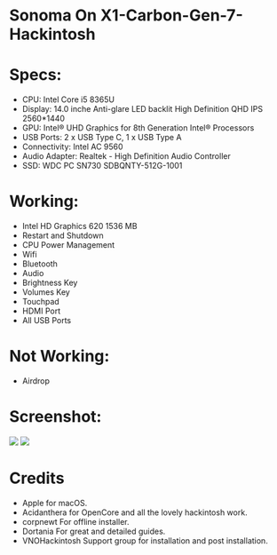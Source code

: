# Sonoma On X1-Carbon-Gen-7-Hackintosh



# Specs:
- CPU:	Intel Core i5 8365U
- Display: 14.0 inche Anti-glare LED backlit High Definition QHD IPS 2560*1440
- GPU: Intel® UHD Graphics for 8th Generation Intel® Processors
- USB Ports:	2 x USB Type C, 1 x USB Type A
- Connectivity: Intel AC 9560
- Audio Adapter: Realtek - High Definition Audio Controller
- SSD: WDC PC SN730 SDBQNTY-512G-1001 

# Working:
- Intel HD Graphics 620 1536 MB
- Restart and Shutdown
- CPU Power Management
- Wifi 
- Bluetooth 
- Audio 
- Brightness Key 
- Volumes Key 
- Touchpad
- HDMI Port
- All USB Ports


# Not Working:
- Airdrop



# Screenshot:


![](IMG/Demo1.png)
![](IMG/Demo2.png)


# Credits
- Apple for macOS.
- Acidanthera for OpenCore and all the lovely hackintosh work.
- corpnewt For offline installer.
- Dortania For great and detailed guides.
- VNOHackintosh Support group for installation and post installation.
